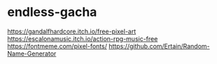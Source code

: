 # endless-gacha

https://gandalfhardcore.itch.io/free-pixel-art
https://escalonamusic.itch.io/action-rpg-music-free
https://fontmeme.com/pixel-fonts/
https://github.com/Ertain/Random-Name-Generator
